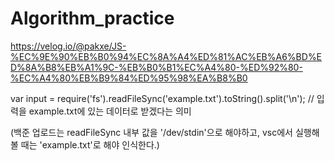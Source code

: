 # Algorithm_practice

https://velog.io/@pakxe/JS-%EC%9E%90%EB%B0%94%EC%8A%A4%ED%81%AC%EB%A6%BD%ED%8A%B8%EB%A1%9C-%EB%B0%B1%EC%A4%80-%ED%92%80-%EC%A4%80%EB%B9%84%ED%95%98%EA%B8%B0

var input = require('fs').readFileSync('example.txt').toString().split('\n');
// 입력을 example.txt에 있는 데이터로 받겠다는 의미

(백준 업로드는 readFileSync 내부 값을 '/dev/stdin'으로 해야하고, vsc에서 실행해볼 때는 'example.txt'로 해야 인식한다.)
